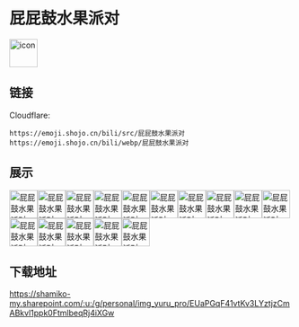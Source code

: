 # 屁屁鼓水果派对
<img src="https://emoji.shojo.cn/bili/src/屁屁鼓水果派对/icon.png" width="50" height="50" alt="icon">

## 链接
Cloudflare:
```
https://emoji.shojo.cn/bili/src/屁屁鼓水果派对
https://emoji.shojo.cn/bili/webp/屁屁鼓水果派对
```
## 展示
<img src="https://emoji.shojo.cn/bili/src/屁屁鼓水果派对/屁屁鼓水果派对-吃瓜.png" width="50" height="50" alt="屁屁鼓水果派对-吃瓜"><img src="https://emoji.shojo.cn/bili/src/屁屁鼓水果派对/屁屁鼓水果派对-火钳留名.png" width="50" height="50" alt="屁屁鼓水果派对-火钳留名"><img src="https://emoji.shojo.cn/bili/src/屁屁鼓水果派对/屁屁鼓水果派对-橙意满满.png" width="50" height="50" alt="屁屁鼓水果派对-橙意满满"><img src="https://emoji.shojo.cn/bili/src/屁屁鼓水果派对/屁屁鼓水果派对-我柠檬了.png" width="50" height="50" alt="屁屁鼓水果派对-我柠檬了"><img src="https://emoji.shojo.cn/bili/src/屁屁鼓水果派对/屁屁鼓水果派对-鸭梨山大.png" width="50" height="50" alt="屁屁鼓水果派对-鸭梨山大"><img src="https://emoji.shojo.cn/bili/src/屁屁鼓水果派对/屁屁鼓水果派对-苹苹无奇.png" width="50" height="50" alt="屁屁鼓水果派对-苹苹无奇"><img src="https://emoji.shojo.cn/bili/src/屁屁鼓水果派对/屁屁鼓水果派对-臭味相投.png" width="50" height="50" alt="屁屁鼓水果派对-臭味相投"><img src="https://emoji.shojo.cn/bili/src/屁屁鼓水果派对/屁屁鼓水果派对-柿柿柿.png" width="50" height="50" alt="屁屁鼓水果派对-柿柿柿"><img src="https://emoji.shojo.cn/bili/src/屁屁鼓水果派对/屁屁鼓水果派对-集合.png" width="50" height="50" alt="屁屁鼓水果派对-集合"><img src="https://emoji.shojo.cn/bili/src/屁屁鼓水果派对/屁屁鼓水果派对-倒莓.png" width="50" height="50" alt="屁屁鼓水果派对-倒莓"><img src="https://emoji.shojo.cn/bili/src/屁屁鼓水果派对/屁屁鼓水果派对-猕天大谎.png" width="50" height="50" alt="屁屁鼓水果派对-猕天大谎"><img src="https://emoji.shojo.cn/bili/src/屁屁鼓水果派对/屁屁鼓水果派对-好椰.png" width="50" height="50" alt="屁屁鼓水果派对-好椰"><img src="https://emoji.shojo.cn/bili/src/屁屁鼓水果派对/屁屁鼓水果派对-双厨狂喜.png" width="50" height="50" alt="屁屁鼓水果派对-双厨狂喜"><img src="https://emoji.shojo.cn/bili/src/屁屁鼓水果派对/屁屁鼓水果派对-哈哈哈哈.png" width="50" height="50" alt="屁屁鼓水果派对-哈哈哈哈"><img src="https://emoji.shojo.cn/bili/src/屁屁鼓水果派对/屁屁鼓水果派对-黑凤梨.png" width="50" height="50" alt="屁屁鼓水果派对-黑凤梨">

## 下载地址

https://shamiko-my.sharepoint.com/:u:/g/personal/img_yuru_pro/EUaPGqF41vtKv3LYztjzCmABkvl1ppk0FtmlbeqRj4iXGw